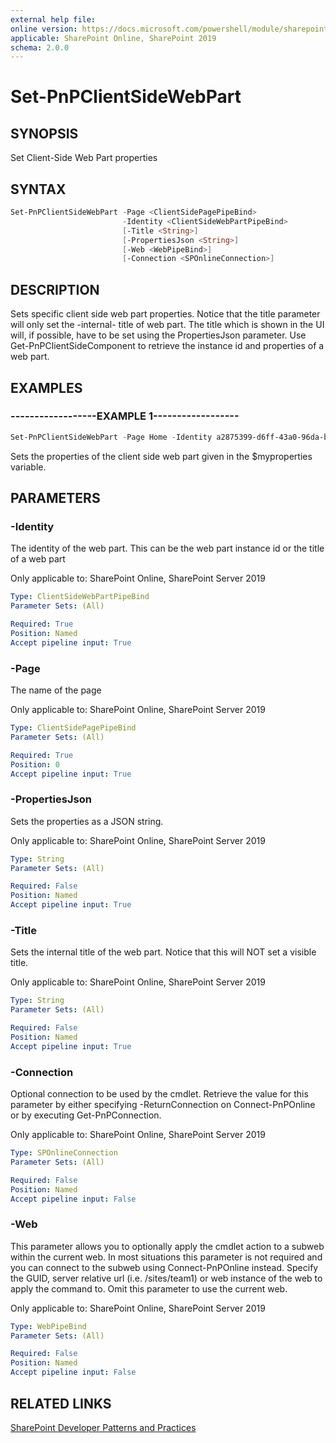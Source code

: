 ```yaml
---
external help file:
online version: https://docs.microsoft.com/powershell/module/sharepoint-pnp/set-pnpclientsidewebpart
applicable: SharePoint Online, SharePoint 2019
schema: 2.0.0
---
```

# Set-PnPClientSideWebPart

## SYNOPSIS
Set Client-Side Web Part properties

## SYNTAX 

```powershell
Set-PnPClientSideWebPart -Page <ClientSidePagePipeBind>
                         -Identity <ClientSideWebPartPipeBind>
                         [-Title <String>]
                         [-PropertiesJson <String>]
                         [-Web <WebPipeBind>]
                         [-Connection <SPOnlineConnection>]
```

## DESCRIPTION
Sets specific client side web part properties. Notice that the title parameter will only set the -internal- title of web part. The title which is shown in the UI will, if possible, have to be set using the PropertiesJson parameter. Use Get-PnPClientSideComponent to retrieve the instance id and properties of a web part.

## EXAMPLES

### ------------------EXAMPLE 1------------------
```powershell
Set-PnPClientSideWebPart -Page Home -Identity a2875399-d6ff-43a0-96da-be6ae5875f82 -PropertiesJson $myproperties
```

Sets the properties of the client side web part given in the $myproperties variable.

## PARAMETERS

### -Identity
The identity of the web part. This can be the web part instance id or the title of a web part

Only applicable to: SharePoint Online, SharePoint Server 2019

```yaml
Type: ClientSideWebPartPipeBind
Parameter Sets: (All)

Required: True
Position: Named
Accept pipeline input: True
```

### -Page
The name of the page

Only applicable to: SharePoint Online, SharePoint Server 2019

```yaml
Type: ClientSidePagePipeBind
Parameter Sets: (All)

Required: True
Position: 0
Accept pipeline input: True
```

### -PropertiesJson
Sets the properties as a JSON string.

Only applicable to: SharePoint Online, SharePoint Server 2019

```yaml
Type: String
Parameter Sets: (All)

Required: False
Position: Named
Accept pipeline input: True
```

### -Title
Sets the internal title of the web part. Notice that this will NOT set a visible title.

Only applicable to: SharePoint Online, SharePoint Server 2019

```yaml
Type: String
Parameter Sets: (All)

Required: False
Position: Named
Accept pipeline input: True
```

### -Connection
Optional connection to be used by the cmdlet. Retrieve the value for this parameter by either specifying -ReturnConnection on Connect-PnPOnline or by executing Get-PnPConnection.

Only applicable to: SharePoint Online, SharePoint Server 2019

```yaml
Type: SPOnlineConnection
Parameter Sets: (All)

Required: False
Position: Named
Accept pipeline input: False
```

### -Web
This parameter allows you to optionally apply the cmdlet action to a subweb within the current web. In most situations this parameter is not required and you can connect to the subweb using Connect-PnPOnline instead. Specify the GUID, server relative url (i.e. /sites/team1) or web instance of the web to apply the command to. Omit this parameter to use the current web.

Only applicable to: SharePoint Online, SharePoint Server 2019

```yaml
Type: WebPipeBind
Parameter Sets: (All)

Required: False
Position: Named
Accept pipeline input: False
```

## RELATED LINKS

[SharePoint Developer Patterns and Practices](https://aka.ms/sppnp)